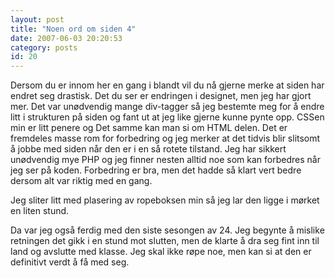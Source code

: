 ```yaml
---
layout: post
title: "Noen ord om siden 4"
date: 2007-06-03 20:20:53
category: posts
id: 20
---
```

Dersom du er innom her en gang i blandt vil du nå gjerne merke at siden har endret seg drastisk. Det du ser er endringen i designet, men jeg har gjort mer. Det var unødvendig mange div-tagger så jeg bestemte meg for å endre litt i strukturen på siden og fant ut at jeg like gjerne kunne pynte opp. CSSen min er litt penere og Det samme kan man si om HTML delen. Det er fremdeles masse rom for forbedring og jeg merker at det tidvis blir slitsomt å jobbe med siden når den er i en så rotete tilstand. Jeg har sikkert unødvendig mye PHP og jeg finner nesten alltid noe som kan forbedres når jeg ser på koden. Forbedring er bra, men det hadde så klart vert bedre dersom alt var riktig med en gang.

Jeg sliter litt med plasering av ropeboksen min så jeg lar den ligge i mørket en liten stund.

Da var jeg også ferdig med den siste sesongen av 24. Jeg begynte å mislike retningen det gikk i en stund mot slutten, men de klarte å dra seg fint inn til land og avslutte med klasse. Jeg skal ikke røpe noe, men kan si at den er definitivt verdt å få med seg.